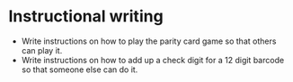 # Instructional writing

- Write instructions on how to play the parity card game so that others can play it.
- Write instructions on how to add up a check digit for a 12 digit barcode so that someone else can do it.